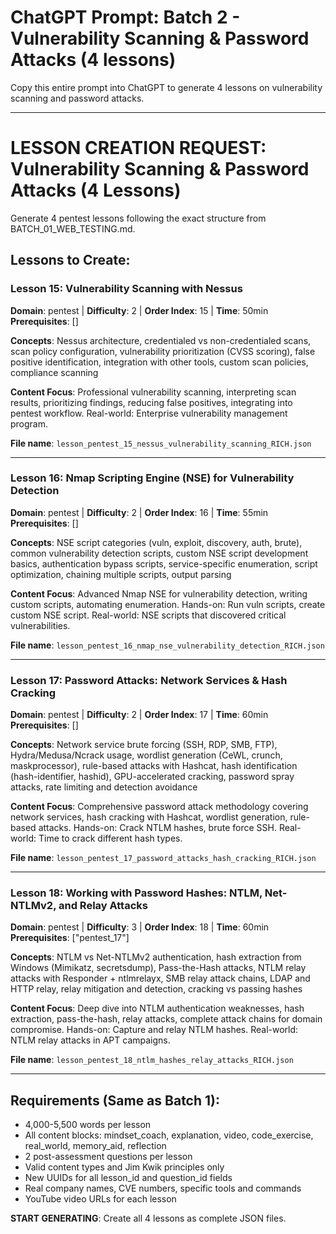 # ChatGPT Prompt: Batch 2 - Vulnerability Scanning & Password Attacks (4 lessons)

Copy this entire prompt into ChatGPT to generate 4 lessons on vulnerability scanning and password attacks.

---

# LESSON CREATION REQUEST: Vulnerability Scanning & Password Attacks (4 Lessons)

Generate 4 pentest lessons following the exact structure from BATCH_01_WEB_TESTING.md.

## Lessons to Create:

### Lesson 15: Vulnerability Scanning with Nessus
**Domain**: pentest | **Difficulty**: 2 | **Order Index**: 15 | **Time**: 50min
**Prerequisites**: []

**Concepts**: Nessus architecture, credentialed vs non-credentialed scans, scan policy configuration, vulnerability prioritization (CVSS scoring), false positive identification, integration with other tools, custom scan policies, compliance scanning

**Content Focus**: Professional vulnerability scanning, interpreting scan results, prioritizing findings, reducing false positives, integrating into pentest workflow. Real-world: Enterprise vulnerability management program.

**File name**: `lesson_pentest_15_nessus_vulnerability_scanning_RICH.json`

---

### Lesson 16: Nmap Scripting Engine (NSE) for Vulnerability Detection
**Domain**: pentest | **Difficulty**: 2 | **Order Index**: 16 | **Time**: 55min
**Prerequisites**: []

**Concepts**: NSE script categories (vuln, exploit, discovery, auth, brute), common vulnerability detection scripts, custom NSE script development basics, authentication bypass scripts, service-specific enumeration, script optimization, chaining multiple scripts, output parsing

**Content Focus**: Advanced Nmap NSE for vulnerability detection, writing custom scripts, automating enumeration. Hands-on: Run vuln scripts, create custom NSE script. Real-world: NSE scripts that discovered critical vulnerabilities.

**File name**: `lesson_pentest_16_nmap_nse_vulnerability_detection_RICH.json`

---

### Lesson 17: Password Attacks: Network Services & Hash Cracking
**Domain**: pentest | **Difficulty**: 2 | **Order Index**: 17 | **Time**: 60min
**Prerequisites**: []

**Concepts**: Network service brute forcing (SSH, RDP, SMB, FTP), Hydra/Medusa/Ncrack usage, wordlist generation (CeWL, crunch, maskprocessor), rule-based attacks with Hashcat, hash identification (hash-identifier, hashid), GPU-accelerated cracking, password spray attacks, rate limiting and detection avoidance

**Content Focus**: Comprehensive password attack methodology covering network services, hash cracking with Hashcat, wordlist generation, rule-based attacks. Hands-on: Crack NTLM hashes, brute force SSH. Real-world: Time to crack different hash types.

**File name**: `lesson_pentest_17_password_attacks_hash_cracking_RICH.json`

---

### Lesson 18: Working with Password Hashes: NTLM, Net-NTLMv2, and Relay Attacks
**Domain**: pentest | **Difficulty**: 3 | **Order Index**: 18 | **Time**: 60min
**Prerequisites**: ["pentest_17"]

**Concepts**: NTLM vs Net-NTLMv2 authentication, hash extraction from Windows (Mimikatz, secretsdump), Pass-the-Hash attacks, NTLM relay attacks with Responder + ntlmrelayx, SMB relay attack chains, LDAP and HTTP relay, relay mitigation and detection, cracking vs passing hashes

**Content Focus**: Deep dive into NTLM authentication weaknesses, hash extraction, pass-the-hash, relay attacks, complete attack chains for domain compromise. Hands-on: Capture and relay NTLM hashes. Real-world: NTLM relay attacks in APT campaigns.

**File name**: `lesson_pentest_18_ntlm_hashes_relay_attacks_RICH.json`

---

## Requirements (Same as Batch 1):
- 4,000-5,500 words per lesson
- All content blocks: mindset_coach, explanation, video, code_exercise, real_world, memory_aid, reflection
- 2 post-assessment questions per lesson
- Valid content types and Jim Kwik principles only
- New UUIDs for all lesson_id and question_id fields
- Real company names, CVE numbers, specific tools and commands
- YouTube video URLs for each lesson

**START GENERATING**: Create all 4 lessons as complete JSON files.
